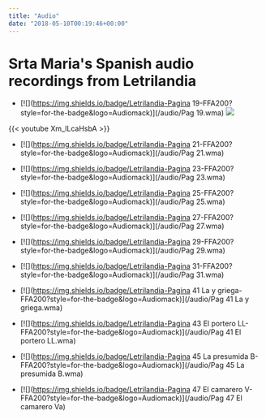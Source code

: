 ```yaml
---
title: "Audio"
date: "2018-05-10T00:19:46+00:00"
---
```


# Srta Maria's Spanish audio recordings from Letrilandia

* [![](https://img.shields.io/badge/Letrilandia-Pagina 19-FFA200?style=for-the-badge&logo=Audiomack)](/audio/Pag 19.wma) [![](https://img.shields.io/badge/YouTube-Letrilandia-FF0000?style=for-the-badge&logo=YouTube)](https://youtu.be/Xm_lLcaHsbA)

{{< youtube Xm_lLcaHsbA >}}

* [![](https://img.shields.io/badge/Letrilandia-Pagina 21-FFA200?style=for-the-badge&logo=Audiomack)](/audio/Pag 21.wma)

* [![](https://img.shields.io/badge/Letrilandia-Pagina 23-FFA200?style=for-the-badge&logo=Audiomack)](/audio/Pag 23.wma)

* [![](https://img.shields.io/badge/Letrilandia-Pagina 25-FFA200?style=for-the-badge&logo=Audiomack)](/audio/Pag 25.wma)

* [![](https://img.shields.io/badge/Letrilandia-Pagina 27-FFA200?style=for-the-badge&logo=Audiomack)](/audio/Pag 27.wma)

* [![](https://img.shields.io/badge/Letrilandia-Pagina 29-FFA200?style=for-the-badge&logo=Audiomack)](/audio/Pag 29.wma)

* [![](https://img.shields.io/badge/Letrilandia-Pagina 31-FFA200?style=for-the-badge&logo=Audiomack)](/audio/Pag 31.wma)

* [![](https://img.shields.io/badge/Letrilandia-Pagina 41 La y griega-FFA200?style=for-the-badge&logo=Audiomack)](/audio/Pag 41 La y griega.wma)

* [![](https://img.shields.io/badge/Letrilandia-Pagina 43 El portero LL-FFA200?style=for-the-badge&logo=Audiomack)](/audio/Pag 41 El portero LL.wma)

* [![](https://img.shields.io/badge/Letrilandia-Pagina 45 La presumida B-FFA200?style=for-the-badge&logo=Audiomack)](/audio/Pag 45 La presumida B.wma)

* [![](https://img.shields.io/badge/Letrilandia-Pagina 47 El camarero V-FFA200?style=for-the-badge&logo=Audiomack)](/audio/Pag 47 El camarero Va)

<br>
<br>